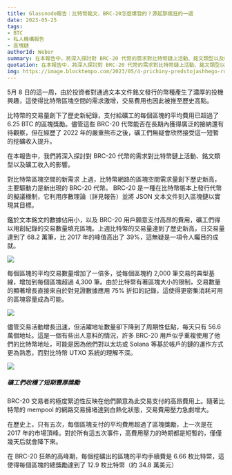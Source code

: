 ```yaml
---
title: Glassnode報告：比特幣銘文、BRC-20怎麼爆發的？源起那瘋狂的一週
date: 2023-05-25
tags:
- BTC
- 私人機構報告
- 區塊鏈
authorId: Weber
summary: 在本報告中，將深入探討對 BRC-20 代幣的需求對比特幣鏈上活動、銘文類型以及礦工收入的影響。本文源自 Glassnode 所著鏈上周報《比特幣區塊空間蓬勃發展》，由 WUBLOCKCHAIN 整理。
quotation: 在本報告中，將深入探討對 BRC-20 代幣的需求對比特幣鏈上活動、銘文類型以及礦工收入的影響。本文源自 Glassnode 所著鏈上周報《比特幣區塊空間蓬勃發展》，由 WUBLOCKCHAIN 整理。
img: https://image.blocktempo.com/2023/05/4-prichiny-predstojashhego-rosta-700x375.jpg
---
```

5月 8 日的這一周，由於投資者對通過文本文件銘文發行的幣種產生了濃厚的投機興趣，這使得比特幣區塊空間的需求激增，交易費用也因此被推至歷史高點。

比特幣的交易量創下了歷史新紀錄，支付給礦工的每個區塊的平均費用已超過了 6.25 BTC 的區塊獎勵。儘管這些 BRC-20 代幣能否在長期內獲得廣泛的接納還有待觀察，但在經歷了 2022 年的嚴重熊市之後，礦工們無疑會欣然接受這一短暫的挖礦收入提升。

在本報告中，我們將深入探討對 BRC-20 代幣的需求對比特幣鏈上活動、銘文類型以及礦工收入的影響。

對比特幣區塊空間的新需求
上週，比特幣網路的區塊空間需求量創下歷史新高，主要驅動力是新出現的 BRC-20 代幣。 BRC-20 是一種在比特幣帳本上發行代幣的擬議機制，它利用序數理論（詳見報告）並將 JSON 文本文件刻入區塊鏈以實現其目標。

鑑於文本銘文的數據佔用小，以及 BRC-20 用戶願意支付高昂的費用，礦工們得以用創紀錄的交易數量填充區塊。上週比特幣的交易量達到了歷史新高，日交易量達到了 68.2 萬筆，比 2017 年的峰值高出了 39%，這無疑是一項令人矚目的成就。

![](https://image.blocktempo.com/2023/05/brc20-230525-1.jpg)

每個區塊的平均交易數量增加了一倍多，從每個區塊約 2,000 筆交易的典型基線，增加到每個區塊超過 4,300 筆。由於比特幣有著區塊大小的限制，交易數量的顯著增長直接來自於對見證數據應用 75% 折扣的記錄，這使得更密集消耗可用的區塊容量成為可能。

![](https://image.blocktempo.com/2023/05/brc20-230525-2.jpg)

儘管交易活動增長迅速，但活躍地址數量卻下降到了周期性低點，每天只有 56.6 萬個地址。這是一個有些出人意料的情況，許多 BRC-20 用戶似乎重複使用了他們的比特幣地址，可能是因為他們對以太坊或 Solana 等基於帳戶的鏈的運作方式更為熟悉，而對比特幣 UTXO 系統的理解不深。


![](https://image.blocktempo.com/2023/05/brc20-230525-8.jpg)
##### 礦工們收穫了短期豐厚獎勵
BRC-20 交易者的極度緊迫性反映在他們願意為此交易支付的高昂費用上。隨著比特幣的 mempool 的網路交易擁堵達到白熱化狀態，交易費用壓力急劇增大。

在歷史上，只有五次，每個區塊支付的平均費用超過了區塊獎勵，上一次是在 2017 年的市場頂峰。對於所有這五次事件，高費用壓力的時期都是短暫的，僅僅幾天后就會降下來。

在 BRC-20 狂熱的高峰期，每個挖礦出的區塊的平均手續費是 6.66 枚比特幣，這使得每個區塊的總獎勵達到了 12.9 枚比特幣（約 34.8 萬美元）